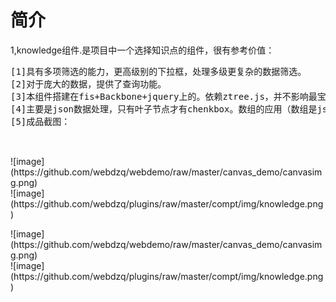 <h1>简介</h1>
<p>
1,knowledge组件.是项目中一个选择知识点的组件，很有参考价值：<br/>
<pre>
[1]具有多项筛选的能力，更高级别的下拉框，处理多级更复杂的数据筛选。
[2]对于庞大的数据，提供了查询功能。
[3]本组件搭建在fis+Backbone+jquery上的。依赖ztree.js，并不影响最宝贵的思路(哈~)。
[4]主要是json数据处理，只有叶子节点才有chenkbox。数组的应用（数组是js中最重要的数据结构）。
[5]成品截图：<br/>
 </pre>
 ![image](https://github.com/webdzq/webdemo/raw/master/canvas_demo/canvasimg.png)<br/>
 ![image](https://github.com/webdzq/plugins/raw/master/compt/img/knowledge.png)
 <br/>
</p>
![image](https://github.com/webdzq/webdemo/raw/master/canvas_demo/canvasimg.png)<br/>
![image](https://github.com/webdzq/plugins/raw/master/compt/img/knowledge.png)
<br/>

